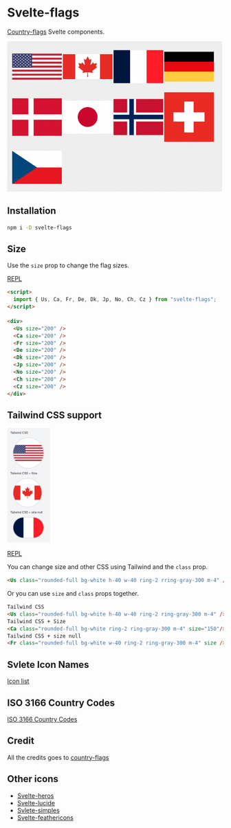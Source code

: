 # Svelte-flags

[Country-flags](https://github.com/hampusborgos/country-flags) Svelte components.

<img width="500" src="https://raw.githubusercontent.com/shinokada/svelte-flags/main/static/images/flag1.png" />

## Installation

```sh
npm i -D svelte-flags
```

## Size

Use the `size` prop to change the flag sizes.

[REPL](https://svelte.dev/repl/445d2bd2211a4386b5cba3953d8f9fbd?version=3.47.0)

```html
<script>
  import { Us, Ca, Fr, De, Dk, Jp, No, Ch, Cz } from "svelte-flags";
</script>

<div>
  <Us size="200" />
  <Ca size="200" />
  <Fr size="200" />
  <De size="200" />
  <Dk size="200" />
  <Jp size="200" />
  <No size="200" />
  <Ch size="200" />
  <Cz size="200" />
</div>
```

## Tailwind CSS support

<img width="100" src="https://raw.githubusercontent.com/shinokada/svelte-flags/main/static/images/flag2.png" />

[REPL](https://svelte.dev/repl/7611e8f78f3847d4bb89f7e0179ce3d9?version=3.47.0)

You can change size and other CSS using Tailwind and the `class` prop.

```html
<Us class="rounded-full bg-white h-40 w-40 ring-2 rring-gray-300 m-4" />
```

Or you can use `size` and `class` props together.

```html
Tailwind CSS
<Us class="rounded-full bg-white h-40 w-40 ring-2 ring-gray-300 m-4" />
Tailwind CSS + Size
<Ca class="rounded-full bg-white ring-2 ring-gray-300 m-4" size="150"/>
Tailwind CSS + size null
<Fr class="rounded-full bg-white w-40 ring-2 ring-gray-300 m-4" size />
```

## Svlete Icon Names

[Icon list](https://github.com/shinokada/svelte-flags/blob/main/flags.md)

## ISO 3166 Country Codes

[ISO 3166 Country Codes](https://github.com/shinokada/svelte-flags/blob/main/iso-3166-country-codes.md)


## Credit

All the credits goes to [country-flags](https://github.com/hampusborgos/country-flags)

## Other icons

- [Svelte-heros](https://github.com/shinokada/svelte-heros)
- [Svelte-lucide](https://github.com/shinokada/svelte-lucide)
- [Svlete-simples](https://github.com/shinokada/svelte-simples)
- [Svelte-feathericons](https://github.com/shinokada/svelte-feathericons)
